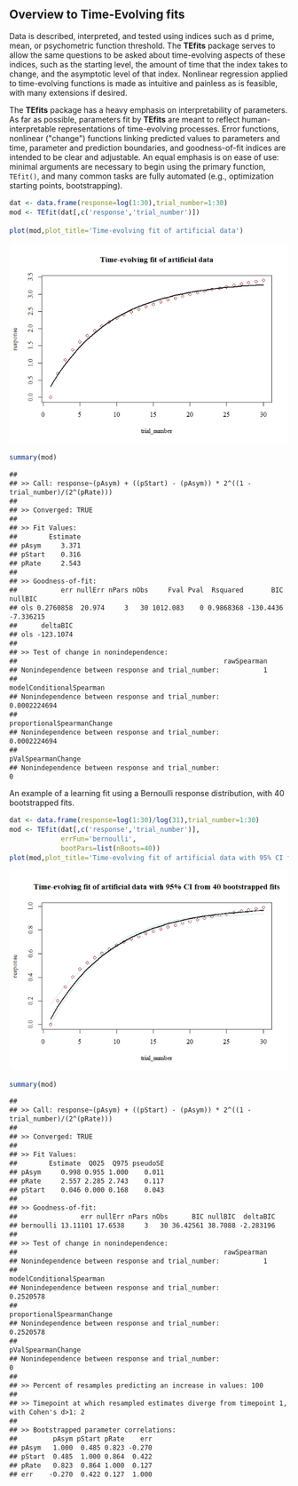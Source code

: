 <!-- README.md is generated from README.Rmd. Please edit that file -->
Overview to Time-Evolving fits
------------------------------

Data is described, interpreted, and tested using indices such as d prime, mean, or psychometric function threshold. The **TEfits** package serves to allow the same questions to be asked about time-evolving aspects of these indices, such as the starting level, the amount of time that the index takes to change, and the asymptotic level of that index. Nonlinear regression applied to time-evolving functions is made as intuitive and painless as is feasible, with many extensions if desired.

The **TEfits** package has a heavy emphasis on interpretability of parameters. As far as possible, parameters fit by **TEfits** are meant to reflect human-interpretable representations of time-evolving processes. Error functions, nonlinear ("change") functions linking predicted values to parameters and time, parameter and prediction boundaries, and goodness-of-fit indices are intended to be clear and adjustable. An equal emphasis is on ease of use: minimal arguments are necessary to begin using the primary function, `TEfit()`, and many common tasks are fully automated (e.g., optimization starting points, bootstrapping).

``` r
dat <- data.frame(response=log(1:30),trial_number=1:30)
mod <- TEfit(dat[,c('response','trial_number')])

plot(mod,plot_title='Time-evolving fit of artificial data')
```

![](README_files/figure-markdown_github/simple_model-1.png)

``` r
summary(mod)
```

    ## 
    ## >> Call: response~(pAsym) + ((pStart) - (pAsym)) * 2^((1 - trial_number)/(2^(pRate)))
    ## 
    ## >> Converged: TRUE 
    ## 
    ## >> Fit Values:
    ##        Estimate
    ## pAsym     3.371
    ## pStart    0.316
    ## pRate     2.543
    ## 
    ## >> Goodness-of-fit:
    ##           err nullErr nPars nObs     Fval Pval  Rsquared       BIC   nullBIC
    ## ols 0.2760858  20.974     3   30 1012.083    0 0.9868368 -130.4436 -7.336215
    ##      deltaBIC
    ## ols -123.1074
    ## 
    ## >> Test of change in nonindependence:
    ##                                                    rawSpearman
    ## Nonindependence between response and trial_number:           1
    ##                                                    modelConditionalSpearman
    ## Nonindependence between response and trial_number:             0.0002224694
    ##                                                    proportionalSpearmanChange
    ## Nonindependence between response and trial_number:               0.0002224694
    ##                                                    pValSpearmanChange
    ## Nonindependence between response and trial_number:                  0

An example of a learning fit using a Bernoulli response distribution, with 40 bootstrapped fits.

``` r
dat <- data.frame(response=log(1:30)/log(31),trial_number=1:30)
mod <- TEfit(dat[,c('response','trial_number')], 
             errFun='bernoulli',
             bootPars=list(nBoots=40))
plot(mod,plot_title='Time-evolving fit of artificial data with 95% CI from 40 bootstrapped fits')
```

![](README_files/figure-markdown_github/model_a-1.png)

``` r
summary(mod)
```

    ## 
    ## >> Call: response~(pAsym) + ((pStart) - (pAsym)) * 2^((1 - trial_number)/(2^(pRate)))
    ## 
    ## >> Converged: TRUE 
    ## 
    ## >> Fit Values:
    ##        Estimate  Q025  Q975 pseudoSE
    ## pAsym     0.998 0.955 1.000    0.011
    ## pRate     2.557 2.285 2.743    0.117
    ## pStart    0.046 0.000 0.168    0.043
    ## 
    ## >> Goodness-of-fit:
    ##                err nullErr nPars nObs      BIC nullBIC  deltaBIC
    ## bernoulli 13.11101 17.6538     3   30 36.42561 38.7088 -2.283196
    ## 
    ## >> Test of change in nonindependence:
    ##                                                    rawSpearman
    ## Nonindependence between response and trial_number:           1
    ##                                                    modelConditionalSpearman
    ## Nonindependence between response and trial_number:                0.2520578
    ##                                                    proportionalSpearmanChange
    ## Nonindependence between response and trial_number:                  0.2520578
    ##                                                    pValSpearmanChange
    ## Nonindependence between response and trial_number:                  0
    ## 
    ## >> Percent of resamples predicting an increase in values: 100 
    ## 
    ## >> Timepoint at which resampled estimates diverge from timepoint 1, with Cohen's d>1: 2 
    ## 
    ## >> Bootstrapped parameter correlations:
    ##         pAsym pStart pRate    err
    ## pAsym   1.000  0.485 0.823 -0.270
    ## pStart  0.485  1.000 0.864  0.422
    ## pRate   0.823  0.864 1.000  0.127
    ## err    -0.270  0.422 0.127  1.000
